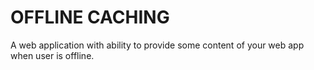 # OFFLINE CACHING

A web application with ability to provide some content of your web app when user is offline.